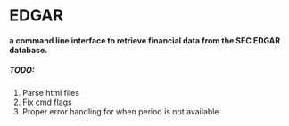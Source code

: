 # EDGAR
#### a command line interface to retrieve financial data from the SEC EDGAR database.


##### TODO:
1. Parse html files
2. Fix cmd flags
3. Proper error handling for when period is not available